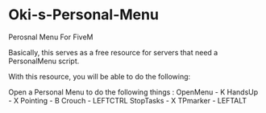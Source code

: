 # Oki-s-Personal-Menu
Perosnal Menu For FiveM 

Basically, this serves as a free resource for servers that need a PersonalMenu script.

With this resource, you will be able to do the following:

Open a Personal Menu to do the following things :
OpenMenu - K
HandsUp - X
Pointing - B
Crouch - LEFTCTRL
StopTasks - X
TPmarker - LEFTALT
